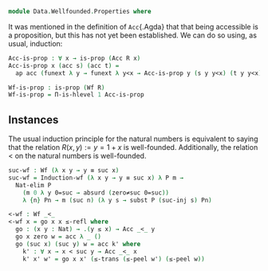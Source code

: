 <!--
```agda
open import 1Lab.Prelude

open import Data.Wellfounded.Base
open import Data.Nat.Order
open import Data.Nat.Base
```
-->

```agda
module Data.Wellfounded.Properties where
```

It was mentioned in the definition of `Acc`{.Agda} that that being
accessible is a proposition, but this has not yet been established. We
can do so using, as usual, induction:

<!--
```agda
private variable
  ℓ : Level
  A B : Type ℓ
  R : A → A → Type ℓ
```
-->

```agda
Acc-is-prop : ∀ x → is-prop (Acc R x)
Acc-is-prop x (acc s) (acc t) =
  ap acc (funext λ y → funext λ y<x → Acc-is-prop y (s y y<x) (t y y<x))

Wf-is-prop : is-prop (Wf R)
Wf-is-prop = Π-is-hlevel 1 Acc-is-prop
```

## Instances

The usual induction principle for the natural numbers is equivalent to
saying that the relation $R(x,y) := y = 1+x$ is well-founded.
Additionally, the relation $<$ on the natural numbers is well-founded.

```agda
suc-wf : Wf (λ x y → y ≡ suc x)
suc-wf = Induction-wf (λ x y → y ≡ suc x) λ P m →
  Nat-elim P
    (m 0 λ y 0=suc → absurd (zero≠suc 0=suc))
    λ {n} Pn → m (suc n) (λ y s → subst P (suc-inj s) Pn)

<-wf : Wf _<_
<-wf x = go x x ≤-refl where
  go : (x y : Nat) → .(y ≤ x) → Acc _<_ y
  go x zero w = acc λ _ ()
  go (suc x) (suc y) w = acc k' where
    k' : ∀ x → x < suc y → Acc _<_ x
    k' x' w' = go x x' (≤-trans (≤-peel w') (≤-peel w))
```
